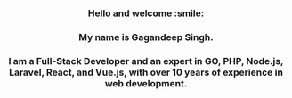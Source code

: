 <h3 align="center">
  Hello and welcome :smile:
</h3>
<h3 align="center">
  My name is Gagandeep Singh. 
</h3>
<h3 align="center">
  I am a Full-Stack Developer and an expert in GO, PHP, Node.js, Laravel, React, and Vue.js, with over 10 years of experience in web development. 
</h3>
